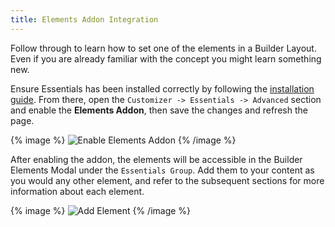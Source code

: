 ```yaml
---
title: Elements Addon Integration
---
```


Follow through to learn how to set one of the elements in a Builder Layout. Even if you are already familiar with the concept you might learn something new.

Ensure Essentials has been installed correctly by following the [installation guide](/essentials-for-yootheme-pro/installation). From there, open the `Customizer -> Essentials -> Advanced` section and enable the **Elements Addon**, then save the changes and refresh the page.

{% image %}
![Enable Elements Addon](/assets/ytp/elements/integration/enable-addon.gif)
{% /image %}

After enabling the addon, the elements will be accessible in the Builder Elements Modal under the `Essentials Group`. Add them to your content as you would any other element, and refer to the subsequent sections for more information about each element.

{% image %}
![Add Element](/assets/ytp/elements/integration/add-element.gif)
{% /image %}
